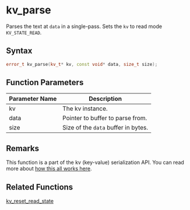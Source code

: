 
# kv_parse

Parses the text at `data` in a single-pass. Sets the `kv` to read mode `KV_STATE_READ`.

## Syntax

```cpp
error_t kv_parse(kv_t* kv, const void* data, size_t size);
```

## Function Parameters

Parameter Name | Description
--- | ---
kv | The kv instance.
data | Pointer to buffer to parse from.
size | Size of the `data` buffer in bytes.

## Remarks

This function is a part of the kv (key-value) serialization API. You can read more about [how this all works here](https://github.com/RandyGaul/cute_framework/tree/master/doc/graphics/serialization).

## Related Functions
  
[kv_reset_read_state](https://github.com/RandyGaul/cute_framework/blob/master/doc/graphics/image/kv_reset_read_state.md)  
